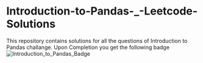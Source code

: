 # Introduction-to-Pandas-_-Leetcode-Solutions
This repository contains solutions for all the questions of Introduction to Pandas challange.
Upon Completion you get the following badge
![Introduction_to_Pandas_Badge](https://github.com/2003UJAN/Introduction-to-Pandas-_-Leetcode-Solutions/assets/113442287/82e10277-2519-4da4-a60d-ea58e317bfe1)
